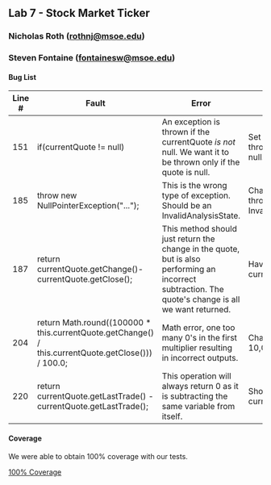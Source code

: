 ## Lab 7 - Stock Market Ticker
### Nicholas Roth (rothnj@msoe.edu)
### Steven Fontaine (fontainesw@msoe.edu)

#### Bug List

| Line # | Fault | Error | Fix |
|--------|-------|-------|-----|
| 151 | if(currentQuote != null) | An exception is thrown if the currentQuote *is not* null. We want it to be thrown only if the quote is null. | Set it so the exception is thrown only if the quote is null. |
| 185 | throw new NullPointerException("..."); | This is the wrong type of exception. Should be an InvalidAnalysisState. | Change the exception thrown to an InvalidAnalysisState. |
| 187 | return currentQuote.getChange()-currentQuote.getClose(); | This method should just return the change in the quote, but is also performing an incorrect subtraction. The quote's change is all we want returned. | Have the method just return currentQuote.getChange() |
| 204 | return Math.round((100000 * this.currentQuote.getChange() / this.currentQuote.getClose())) / 100.0; | Math error, one too many 0's in the first multiplier resulting in incorrect outputs. | Change the 100,000 to 10,000 |
| 220 | return currentQuote.getLastTrade() - currentQuote.getLastTrade(); | This operation will always return 0 as it is subtracting the same variable from itself. | Should just return currentQuote.getLastTrade() |

#### Coverage
We were able to obtain 100% coverage with our tests.

[100% Coverage](http://i.imgur.com/sQw4V6r.png)
